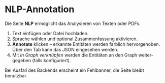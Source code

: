 # NLP-Annotation

Die Seite **NLP** ermöglicht das Analysieren von Texten oder PDFs.

1. Text einfügen oder Datei hochladen.
2. Sprache wählen und optional Zusammenfassung aktivieren.
3. **Annotate** klicken – erkannte Entitäten werden farblich
   hervorgehoben. Über den Tab kann das JSON eingesehen werden.
4. Mit *In Graph verknüpfen* werden die Entitäten an den Graph weiter-
   gegeben (falls konfiguriert).

Bei Ausfall des Backends erscheint ein Fehlbanner, die Seite bleibt
benutzbar.
